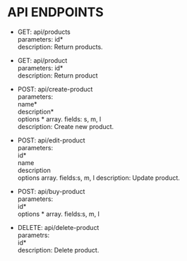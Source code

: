 # API ENDPOINTS

* GET: api/products<br>
  parameters: id*<br>
  description: Return products.

* GET: api/product<br>
  parameters: id*<br>
  description: Return product

* POST: api/create-product<br>
  parameters:<br>
  name*<br>
  description*<br>
  options * array. fields: s, m, l  
  description: Create new  product.

* POST: api/edit-product<br>
  parameters:<br>
  id*<br>
  name<br>
  description<br>
  options array. fields:s, m, l
  description: Update  product.
  
 * POST: api/buy-product<br>
   parameters:<br>
   id*<br>
   options * array. fields:s, m, l

* DELETE: api/delete-product<br>
  parametrs:<br>
  id*<br>
  description: Delete  product.




